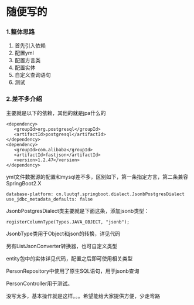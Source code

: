 # 随便写的

### 1.整体思路

1. 首先引入依赖
2. 配置yml
3. 配置方言类
4. 配置实体
5. 自定义查询语句
6. 测试

### 2.差不多介绍

主要就是以下的依赖，其他的就是jpa什么的

```text
<dependency>
   <groupId>org.postgresql</groupId>
   <artifactId>postgresql</artifactId>
</dependency>
<dependency>
   <groupId>com.alibaba</groupId>
   <artifactId>fastjson</artifactId>
   <version>1.2.47</version>
</dependency>
```

yml文件数据源的配置和mysql差不多，区别如下，第一条指定方言，第二条兼容SpringBoot2.X

```text
database-platform: cn.luutqf.springboot.dialect.JsonbPostgresDialect
use_jdbc_metadata_defaults: false
```

JsonbPostgresDialect类主要就是下面这条，添加jsonb类型：

```text
registerColumnType(Types.JAVA_OBJECT, "jsonb");
```

JsonbType类用于Object和json的转换，详见代码

另有ListJsonConverter转换器，也可自定义类型

entity包中的实体详见代码，配置之后即可使用相关类型

PersonRepository中使用了原生SQL语句，用于jsonb查询

PersonController用于测试。

没写太多，基本操作就是这样。。。希望能给大家提供方便，少走弯路

